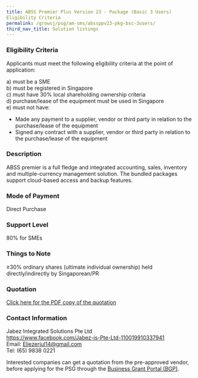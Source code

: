 ```yaml
---
title: ABSS Premier Plus Version 23 - Package (Basic 3 Users)
Eligibility Criteria
permalink: /growsj/psg/am-sms/abssppv23-pkg-bsc-3users/
third_nav_title: Solution listings
---
```


### Eligibility Criteria

Applicants must meet the following eligibility criteria at the point of application:

a) must be a SME <br>
b) must be registered in Singapore <br>
c) must have 30% local shareholding ownership criteria <br>
d) purchase/lease of the equipment must be used in Singapore <br>
e) must not have:
- Made any payment to a supplier, vendor or third party in relation to the purchase/lease of the equipment
- Signed any contract with a supplier, vendor or third party in relation to the purchase/lease of the equipment

### Description

ABSS premier is a full fledge and integrated accounting, sales, inventory and multiple-currency management solution. The bundled packages support cloud-based access and backup features.

### Mode of Payment
Direct Purchase

### Support Level
80% for SMEs

### Things to Note
≥30% ordinary shares (ultimate individual ownership) held directly/indirectly by Singaporean/PR

### Quotation

<a href="/images/psg-pdf/EPOS-EnhancedPOSVersion2-Package1.pdf" target="_blank">Click here for the PDF copy of the quotation</a>

### Contact Information
Jabez Integrated Solutions Pte Ltd<br>
<https://www.facebook.com/Jabez-is-Pte-Ltd-110019910337941><br>
Email: <Eliezerjul14@gmail.com> <br>
Tel: (65) 9838 0221 <br>

Interested companies can get a quotation from the pre-approved vendor, before applying for the PSG through the <a target="_blank" href="https://www.businessgrants.gov.sg/">Business Grant Portal (BGP)</a>.